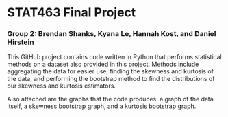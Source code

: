 # STAT463 Final Project
### Group 2: Brendan Shanks, Kyana Le, Hannah Kost, and Daniel Hirstein

This GitHub project contains code written in Python that performs statistical methods on a dataset also provided in this project. Methods include aggregating the data for easier use, finding the skewness and kurtosis of the data, and performing the bootstrap method to find the distributions of our skewness and kurtosis estimators.

Also attached are the graphs that the code produces: a graph of the data itself, a skewness bootstrap graph, and a kurtosis bootstrap graph.

